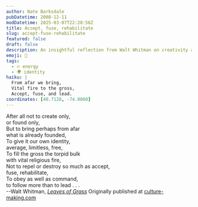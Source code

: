 ```yaml
---
author: Nate Barksdale
pubDatetime: 2008-12-11
modDatetime: 2025-03-07T22:20:56Z
title: Accept, fuse, rehabilitate
slug: accept-fuse-rehabilitate
featured: false
draft: false
description: An insightful reflection from Walt Whitman on creativity and identity.
emoji: 🔄
tags:
  - 🔥 energy
  - 🌍 identity
haiku: |
  From afar we bring,  
  Vital fire to the gross,  
  Accept, fuse, and lead.
coordinates: [40.7128, -74.0060]
---
```


After all not to create only,  
 or found only,  
But to bring perhaps from afar  
what is already founded,  
To give it our own identity,  
average, limitless, free,  
To fill the gross the torpid bulk  
with vital religious fire,  
Not to repel or destroy so much as accept,  
fuse, rehabilitate,  
To obey as well as command,  
to follow more than to lead . . .  
--Walt Whitman, [_Leaves of Grass_](http://books.google.com/books?id=TmESAAAAYAAJ&printsec=frontcover&dq=inauthor:whitman&ei=zIFBSfzPC4q6kwT00ezRDg#PPA238,M1) Originally published at [culture-making.com](http://www.culture-making.com)
